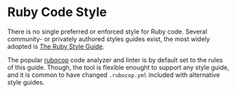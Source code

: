 # Ruby Code Style

There is no single preferred or enforced style for Ruby code. Several community- or privately authored styles guides exist, the most widely adopted is [The Ruby Style Guide](https://github.com/bbatsov/ruby-style-guide).

The popular [rubocop](http://rubocop.readthedocs.io/en/latest/) code analyzer and linter is by default set to the rules of this guide. Though, the tool is flexible enought to support any style guide, and it is common to have changed `.rubocop.yml` included with alternative style guides.